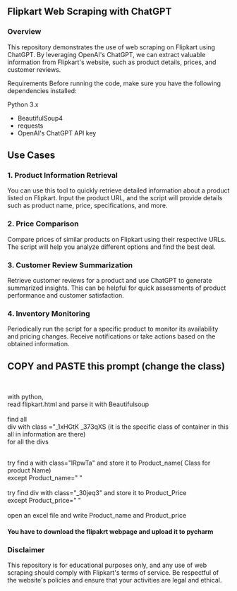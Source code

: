 
## Flipkart Web Scraping with ChatGPT
### Overview
This repository demonstrates the use of web scraping on Flipkart using ChatGPT. By leveraging OpenAI's ChatGPT, we can extract valuable information from Flipkart's website, such as product details, prices, and customer reviews.

Requirements
Before running the code, make sure you have the following dependencies installed:

  Python 3.x
- BeautifulSoup4
- requests
- OpenAI's ChatGPT API key

 ## Use Cases
### 1. Product Information Retrieval
You can use this tool to quickly retrieve detailed information about a product listed on Flipkart. Input the product URL, and the script will provide details such as product name, price, specifications, and more.

### 2. Price Comparison
Compare prices of similar products on Flipkart using their respective URLs. The script will help you analyze different options and find the best deal.

### 3. Customer Review Summarization
Retrieve customer reviews for a product and use ChatGPT to generate summarized insights. This can be helpful for quick assessments of product performance and customer satisfaction.

### 4. Inventory Monitoring
Periodically run the script for a specific product to monitor its availability and pricing changes. Receive notifications or take actions based on the obtained information.


## COPY and PASTE this prompt (change the class)
<br>

with python,<br>
read flipkart.html and parse it with Beautifulsoup<br>
<br>
find all<br>
div with class ="_1xHGtK _373qXS (it is the specific class of container in this all in information are there)<br>
for all the divs <br>
<br>

try find a with class="IRpwTa" and store it to Product_name( Class for product Name)<br>
except Product_name=" "<br>
<br>
try find div with class="_30jeq3" and store it to Product_Price<!--(Class for Product Price)--><br>
except Product_price=" "<br>
<br>
open an excel file and write Product_name and Product_price

#### You have to download the flipakrt webpage and upload it to pycharm


### Disclaimer
This repository is for educational purposes only, and any use of web scraping should comply with Flipkart's terms of service. Be respectful of the website's policies and ensure that your activities are legal and ethical.


